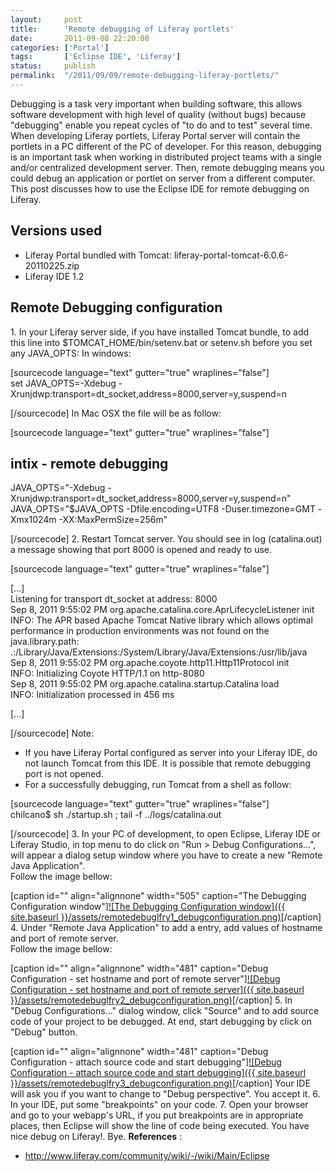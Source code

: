 ```yaml
---
layout:     post
title:      'Remote debugging of Liferay portlets'
date:       2011-09-08 22:20:08
categories: ['Portal']
tags:       ['Eclipse IDE', 'Liferay']
status:     publish 
permalink:  "/2011/09/09/remote-debugging-liferay-portlets/"
---
```

Debugging is a task very important when building software, this allows software development with high level of quality (without bugs) because "debugging" enable you repeat cycles of "to do and to test" several time.
When developing Liferay portlets, Liferay Portal server will contain the portlets in a PC different of the PC of developer.
For this reason, debugging is an important task when working in distributed project teams with a single and/or centralized development server.
Then, remote debugging means you could debug an application or portlet on server from a different computer.
This post discusses how to use the Eclipse IDE for remote debugging on Liferay.

## Versions used
* Liferay Portal bundled with Tomcat: liferay-portal-tomcat-6.0.6-20110225.zip
* Liferay IDE 1.2

## Remote Debugging configuration

1\. In your Liferay server side, if you have installed Tomcat bundle, to add this line into $TOMCAT_HOME/bin/setenv.bat or setenv.sh before you set any JAVA_OPTS:
In windows:

[sourcecode language="text" gutter="true" wraplines="false"]  
set JAVA_OPTS=-Xdebug -Xrunjdwp:transport=dt_socket,address=8000,server=y,suspend=n  

[/sourcecode]
In Mac OSX the file will be as follow:

[sourcecode language="text" gutter="true" wraplines="false"]  

## intix - remote debugging  

JAVA_OPTS="-Xdebug -Xrunjdwp:transport=dt_socket,address=8000,server=y,suspend=n"  
JAVA_OPTS="$JAVA_OPTS -Dfile.encoding=UTF8 -Duser.timezone=GMT -Xmx1024m -XX:MaxPermSize=256m"  

[/sourcecode]
2\. Restart Tomcat server. You should see in log (catalina.out) a message showing that port 8000 is opened and ready to use.

[sourcecode language="text" gutter="true" wraplines="false"]  

[...]  
Listening for transport dt_socket at address: 8000  
Sep 8, 2011 9:55:02 PM org.apache.catalina.core.AprLifecycleListener init  
INFO: The APR based Apache Tomcat Native library which allows optimal performance in production environments was not found on the java.library.path: .:/Library/Java/Extensions:/System/Library/Java/Extensions:/usr/lib/java  
Sep 8, 2011 9:55:02 PM org.apache.coyote.http11.Http11Protocol init  
INFO: Initializing Coyote HTTP/1.1 on http-8080  
Sep 8, 2011 9:55:02 PM org.apache.catalina.startup.Catalina load  
INFO: Initialization processed in 456 ms  

[...]  

[/sourcecode]
Note:  
* If you have Liferay Portal configured as server into your Liferay IDE, do not launch Tomcat from this IDE. It is possible that remote debugging port is not opened.  
* For a successfully debugging, run Tomcat from a shell as follow:

[sourcecode language="text" gutter="true" wraplines="false"]  
chilcano$ sh ./startup.sh ; tail -f ../logs/catalina.out  

[/sourcecode]
3\. In your PC of development, to open Eclipse, Liferay IDE or Liferay Studio, in top menu to do click on "Run > Debug Configurations...", will appear a dialog setup window where you have to create a new "Remote Java Application".  
Follow the image bellow:

[caption id="" align="alignnone" width="505" caption="The Debugging Configuration window"][![The Debugging Configuration window]({{ site.baseurl }}/assets/remotedebuglfry1_debugconfiguration.png)](http://dl.dropbox.com/u/2961879/blog20110908_eclipseremotedebugliferay/remotedebuglfry1_debugconfiguration.png)[/caption]
4\. Under "Remote Java Application" to add a entry, add values of hostname and port of remote server.  
Follow the image bellow:

[caption id="" align="alignnone" width="481" caption="Debug Configuration - set hostname and port of remote server"][![Debug Configuration - set hostname and port of remote server]({{ site.baseurl }}/assets/remotedebuglfry2_debugconfiguration.png)](http://dl.dropbox.com/u/2961879/blog20110908_eclipseremotedebugliferay/remotedebuglfry2_debugconfiguration.png)[/caption]
5\. In "Debug Configurations..." dialog window, click "Source" and to add source code of your project to be debugged. At end, start debugging by click on "Debug" button.

[caption id="" align="alignnone" width="481" caption="Debug Configuration - attach source code and start debugging"][![Debug Configuration - attach source code and start debugging]({{ site.baseurl }}/assets/remotedebuglfry3_debugconfiguration.png)](http://dl.dropbox.com/u/2961879/blog20110908_eclipseremotedebugliferay/remotedebuglfry3_debugconfiguration.png)[/caption]
Your IDE will ask you if you want to change to "Debug perspective". You accept it.
6\. In your IDE, put some "breakpoints" on your code.
7\. Open your browser and go to your webapp's URL, if you put breakpoints are in appropriate places, then Eclipse will show the line of code being executed.
You have nice debug on Liferay!.
Bye.
**References** :
* <http://www.liferay.com/community/wiki/-/wiki/Main/Eclipse>
